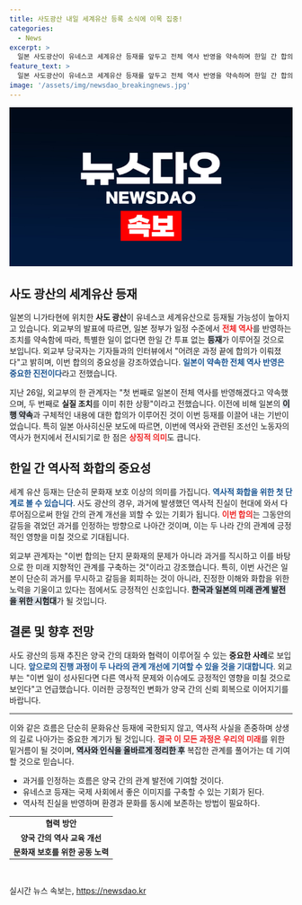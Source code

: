 ```yaml
---
title: 사도광산 내일 세계유산 등록 소식에 이목 집중!
categories:
  - News
excerpt: >
  일본 사도광산이 유네스코 세계유산 등재를 앞두고 전체 역사 반영을 약속하며 한일 간 합의가 이뤄졌습니다. 이에 대한 다채로운 배경과 향후 전망을 확인해보세요!
feature_text: >
  일본 사도광산이 유네스코 세계유산 등재를 앞두고 전체 역사 반영을 약속하며 한일 간 합의가 이뤄졌습니다. 이에 대한 다채로운 배경과 향후 전망을 확인해보세요!
image: '/assets/img/newsdao_breakingnews.jpg'
---
```


<p><img src="/assets/img/newsdao_breakingnews.jpg" alt="ontimetimes 속보" /></p>

<h2 data-ke-size="size26">사도 광산의 세계유산 등재</h2>

<p data-ke-size="size16">일본의 니가타현에 위치한 <b>사도 광산</b>이 유네스코 세계유산으로 등재될 가능성이 높아지고 있습니다. 외교부의 발표에 따르면, 일본 정부가 일정 수준에서 <b><span style="color: #ee2323;">전체 역사</span></b>를 반영하는 조치를 약속함에 따라, 특별한 일이 없다면 한일 간 투표 없는 <b><span style="background-color: #21538527;">등재</span></b>가 이루어질 것으로 보입니다. 외교부 당국자는 기자들과의 인터뷰에서 "어려운 과정 끝에 합의가 이뤄졌다"고 밝히며, 이번 합의의 중요성을 강조하였습니다. <b><span style="color: #1a5490;">일본이 약속한 전체 역사 반영은 중요한 진전이다</span></b>라고 전했습니다.</p>

<p data-ke-size="size16">지난 26일, 외교부의 한 관계자는 "첫 번째로 일본이 전체 역사를 반영해겠다고 약속했으며, 두 번째로 <b>실질 조치</b>를 이미 취한 상황"이라고 전했습니다. 이전에 비해 일본의 <b><span style="background-color: #21538527;">이행 약속</span></b>과 구체적인 내용에 대한 합의가 이루어진 것이 이번 등재를 이끌어 내는 기반이었습니다. 특히 일본 아사히신문 보도에 따르면, 이번에 역사와 관련된 조선인 노동자의 역사가 현지에서 전시되기로 한 점은 <b><span style="color: #ee2323;">상징적 의미</span></b>도 큽니다.</p>

<h2 data-ke-size="size26">한일 간 역사적 화합의 중요성</h2>

<p data-ke-size="size16">세계 유산 등재는 단순히 문화재 보호 이상의 의미를 가집니다. <b><span style="color: #1a5490;">역사적 화합을 위한 첫 단계로 볼 수 있습니다</span></b>. 사도 광산의 경우, 과거에 발생했던 역사적 진실이 현대에 와서 다루어짐으로써 한일 간의 관계 개선을 꾀할 수 있는 기회가 됩니다. <b><span style="color: #ee2323;">이번 합의</span></b>는 그동안의 갈등을 겪었던 과거를 인정하는 방향으로 나아간 것이며, 이는 두 나라 간의 관계에 긍정적인 영향을 미칠 것으로 기대됩니다.</p>

<p data-ke-size="size16">외교부 관계자는 "이번 합의는 단지 문화재의 문제가 아니라 과거를 직시하고 이를 바탕으로 한 미래 지향적인 관계를 구축하는 것"이라고 강조했습니다. 특히, 이번 사건은 일본이 단순히 과거를 무시하고 갈등을 회피하는 것이 아니라, 진정한 이해와 화합을 위한 노력을 기울이고 있다는 점에서도 긍정적인 신호입니다. <b><span style="background-color: #21538527;">한국과 일본의 미래 관계 발전을 위한 시험대</span></b>가 될 것입니다.</p>

<h2 data-ke-size="size26">결론 및 향후 전망</h2>

<p data-ke-size="size16">사도 광산의 등재 추진은 양국 간의 대화와 협력이 이루어질 수 있는 <b>중요한 사례</b>로 보입니다. <b><span style="color: #1a5490;">앞으로의 진행 과정이 두 나라의 관계 개선에 기여할 수 있을 것을 기대합니다</span></b>. 외교부는 "이번 일이 성사된다면 다른 역사적 문제와 이슈에도 긍정적인 영향을 미칠 것으로 보인다"고 언급했습니다. 이러한 긍정적인 변화가 양국 간의 신뢰 회복으로 이어지기를 바랍니다.</p>

<hr>

<p data-ke-size="size16">이와 같은 흐름은 단순히 문화유산 등재에 국한되지 않고, 역사적 사실을 존중하며 상생의 길로 나아가는 중요한 계기가 될 것입니다. <b><span style="color: #ee2323;">결국 이 모든 과정은 우리의 미래</span></b>를 위한 밑거름이 될 것이며, <b><span style="background-color: #21538527;">역사와 인식을 올바르게 정리한 후</span></b> 복잡한 관계를 풀어가는 데 기여할 것으로 믿습니다.</p>

<ul>
  <li>과거를 인정하는 흐름은 양국 간의 관계 발전에 기여할 것이다.</li>
  <li>유네스코 등재는 국제 사회에서 좋은 이미지를 구축할 수 있는 기회가 된다.</li>
  <li>역사적 진실을 반영하며 환경과 문화를 동시에 보존하는 방법이 필요하다.</li>
</ul>

<table style="width: 100%;">
  <tr>
    <td style="text-align: center; height: 17px;"><b>협력 방안</b></td>
  </tr>
  <tr>
    <td style="text-align: center; height: 17px;"><b>양국 간의 역사 교육 개선</b></td>
  </tr>
  <tr>
    <td style="text-align: center; height: 17px;"><b>문화재 보호를 위한 공동 노력</b></td>
  </tr>
</table>

<p data-ke-size="size16">&nbsp;</p>
실시간 뉴스 속보는, <a href="https://newsdao.kr" rel="dofollow">https://newsdao.kr</a>


